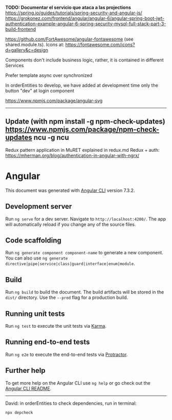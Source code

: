 **TODO: Documentar el servicio que ataca a las projections**
https://spring.io/guides/tutorials/spring-security-and-angular-js/
https://grokonez.com/frontend/angular/angular-6/angular-spring-boot-jwt-authentication-example-angular-6-spring-security-mysql-full-stack-part-3-build-frontend

https://github.com/FortAwesome/angular-fontawesome (see shared.module.ts). Icons at: https://fontawesome.com/icons?d=gallery&c=design

Components don't include business logic, rather, it is contained in different Services
 
 Prefer template async over synchronized
 
 In orderEntities to develop, we have added at development time only the button "dev" at login component
  
https://www.npmjs.com/package/angular-svg

-----
Update (with npm install -g npm-check-updates)
https://www.npmjs.com/package/npm-check-updates
ncu -g
ncu
----
Redux pattern application in MuRET explained in redux.md
Redux + auth: https://mherman.org/blog/authentication-in-angular-with-ngrx/
 
# Angular

This document was generated with [Angular CLI](https://github.com/angular/angular-cli) version 7.3.2.

## Development server

Run `ng serve` for a dev server. Navigate to `http://localhost:4200/`. The app will automatically reload if you change any of the source files.

## Code scaffolding

Run `ng generate component component-name` to generate a new component. You can also use `ng generate directive|pipe|service|class|guard|interface|enum|module`.

## Build

Run `ng build` to build the document. The build artifacts will be stored in the `dist/` directory. Use the `--prod` flag for a production build.

## Running unit tests

Run `ng test` to execute the unit tests via [Karma](https://karma-runner.github.io).

## Running end-to-end tests

Run `ng e2e` to execute the end-to-end tests via [Protractor](http://www.protractortest.org/).

## Further help

To get more help on the Angular CLI use `ng help` or go check out the [Angular CLI README](https://github.com/angular/angular-cli/blob/master/README.md).

-------
David: in orderEntities to check dependencies, run in terminal:
```
npx depcheck 
